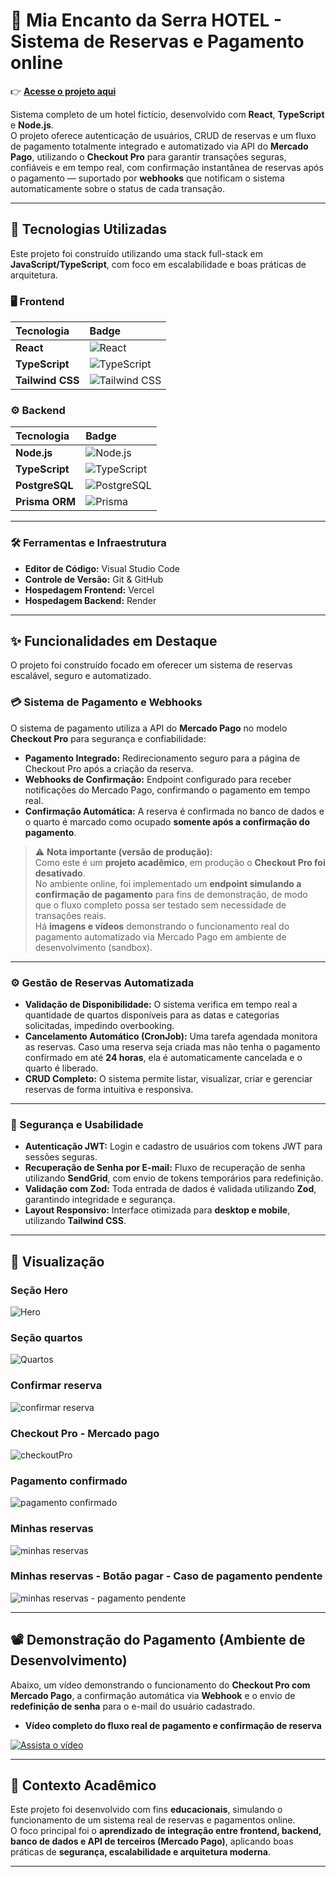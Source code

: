 # 🏨 Mia Encanto da Serra HOTEL - Sistema de Reservas e Pagamento online

👉 **[Acesse o projeto aqui](https://mia-encanto-da-serra-hotel.vercel.app/)**

Sistema completo de um hotel fictício, desenvolvido com **React**, **TypeScript** e **Node.js**.  
O projeto oferece autenticação de usuários, CRUD de reservas e um fluxo de pagamento totalmente integrado e automatizado via API do **Mercado Pago**, utilizando o **Checkout Pro** para garantir transações seguras, confiáveis e em tempo real, com confirmação instantânea de reservas após o pagamento — suportado por **webhooks** que notificam o sistema automaticamente sobre o status de cada transação.

---

## 🚀 Tecnologias Utilizadas

Este projeto foi construído utilizando uma stack full-stack em **JavaScript/TypeScript**, com foco em escalabilidade e boas práticas de arquitetura.

### 🖥️ Frontend

| Tecnologia       | Badge                                                                                                                        |
| :--------------- | :--------------------------------------------------------------------------------------------------------------------------- |
| **React**        | ![React](https://img.shields.io/badge/React-61DAFB?style=flat-square&logo=react&logoColor=black)                             |
| **TypeScript**   | ![TypeScript](https://img.shields.io/badge/TypeScript-007ACC?style=flat-square&logo=typescript&logoColor=white)              |
| **Tailwind CSS** | ![Tailwind CSS](https://img.shields.io/badge/Tailwind_CSS-%2338B2AC.svg?style=flat-square&logo=tailwind-css&logoColor=white) |

### ⚙️ Backend

| Tecnologia     | Badge                                                                                                                  |
| :------------- | :--------------------------------------------------------------------------------------------------------------------- |
| **Node.js**    | ![Node.js](https://img.shields.io/badge/Node.js-%2343853D.svg?style=flat-square&logo=node.js&logoColor=white)          |
| **TypeScript** | ![TypeScript](https://img.shields.io/badge/TypeScript-007ACC?style=flat-square&logo=typescript&logoColor=white)        |
| **PostgreSQL** | ![PostgreSQL](https://img.shields.io/badge/PostgreSQL-%23316192.svg?style=flat-square&logo=postgresql&logoColor=white) |
| **Prisma ORM** | ![Prisma](https://img.shields.io/badge/Prisma-3982CE?style=flat-square&logo=Prisma&logoColor=white)                    |

---

### 🛠️ Ferramentas e Infraestrutura

- **Editor de Código:** Visual Studio Code
- **Controle de Versão:** Git & GitHub
- **Hospedagem Frontend:** Vercel
- **Hospedagem Backend:** Render

---

## ✨ Funcionalidades em Destaque

O projeto foi construído focado em oferecer um sistema de reservas escalável, seguro e automatizado.

### 💳 Sistema de Pagamento e Webhooks

O sistema de pagamento utiliza a API do **Mercado Pago** no modelo **Checkout Pro** para segurança e confiabilidade:

- **Pagamento Integrado:** Redirecionamento seguro para a página de Checkout Pro após a criação da reserva.
- **Webhooks de Confirmação:** Endpoint configurado para receber notificações do Mercado Pago, confirmando o pagamento em tempo real.
- **Confirmação Automática:** A reserva é confirmada no banco de dados e o quarto é marcado como ocupado **somente após a confirmação do pagamento**.

> ⚠️ **Nota importante (versão de produção):**  
> Como este é um **projeto acadêmico**, em produção o **Checkout Pro foi desativado**.  
> No ambiente online, foi implementado um **endpoint simulando a confirmação de pagamento** para fins de demonstração, de modo que o fluxo completo possa ser testado sem necessidade de transações reais.  
> Há **imagens e vídeos** demonstrando o funcionamento real do pagamento automatizado via Mercado Pago em ambiente de desenvolvimento (sandbox).

---

### ⚙️ Gestão de Reservas Automatizada

- **Validação de Disponibilidade:** O sistema verifica em tempo real a quantidade de quartos disponíveis para as datas e categorias solicitadas, impedindo overbooking.
- **Cancelamento Automático (CronJob):** Uma tarefa agendada monitora as reservas. Caso uma reserva seja criada mas não tenha o pagamento confirmado em até **24 horas**, ela é automaticamente cancelada e o quarto é liberado.
- **CRUD Completo:** O sistema permite listar, visualizar, criar e gerenciar reservas de forma intuitiva e responsiva.

---

### 🔐 Segurança e Usabilidade

- **Autenticação JWT:** Login e cadastro de usuários com tokens JWT para sessões seguras.
- **Recuperação de Senha por E-mail:** Fluxo de recuperação de senha utilizando **SendGrid**, com envio de tokens temporários para redefinição.
- **Validação com Zod:** Toda entrada de dados é validada utilizando **Zod**, garantindo integridade e segurança.
- **Layout Responsivo:** Interface otimizada para **desktop e mobile**, utilizando **Tailwind CSS**.

---

## 📸 Visualização

### Seção Hero

![Hero](https://hwrvkyieyvjmzncivmmt.supabase.co/storage/v1/object/public/images-hotel/prints-github/hero.PNG)

### Seção quartos

![Quartos](https://hwrvkyieyvjmzncivmmt.supabase.co/storage/v1/object/public/images-hotel/prints-github/room-section.PNG)

### Confirmar reserva

![confirmar reserva](https://hwrvkyieyvjmzncivmmt.supabase.co/storage/v1/object/public/images-hotel/prints-github/confirm-reservation.PNG)

### Checkout Pro - Mercado pago

![checkoutPro](https://hwrvkyieyvjmzncivmmt.supabase.co/storage/v1/object/public/images-hotel/prints-github/checkout-pro.PNG)

### Pagamento confirmado

![pagamento confirmado](https://hwrvkyieyvjmzncivmmt.supabase.co/storage/v1/object/public/images-hotel/prints-github/reserva-e-pagamento-aprovado.PNG)

### Minhas reservas

![minhas reservas](https://hwrvkyieyvjmzncivmmt.supabase.co/storage/v1/object/public/images-hotel/prints-github/reserva-confirmada.PNG)

### Minhas reservas - Botão pagar - Caso de pagamento pendente

![minhas reservas - pagamento pendente](https://hwrvkyieyvjmzncivmmt.supabase.co/storage/v1/object/public/images-hotel/prints-github/btn-pgto-pendente.PNG)

---

## 📽️ Demonstração do Pagamento (Ambiente de Desenvolvimento)

Abaixo, um vídeo demonstrando o funcionamento do **Checkout Pro com Mercado Pago**, a confirmação automática via **Webhook** e o envio de **redefinição de senha** para o e-mail do usuário cadastrado.

- **Vídeo completo do fluxo real de pagamento e confirmação de reserva**

[![Assista o vídeo](https://img.youtube.com/vi/JsoISZGQEOM/hqdefault.jpg)](https://www.youtube.com/watch?v=JsoISZGQEOM)

---

## 🧠 Contexto Acadêmico

Este projeto foi desenvolvido com fins **educacionais**, simulando o funcionamento de um sistema real de reservas e pagamentos online.  
O foco principal foi o **aprendizado de integração entre frontend, backend, banco de dados e API de terceiros (Mercado Pago)**, aplicando boas práticas de **segurança, escalabilidade e arquitetura moderna**.

---
